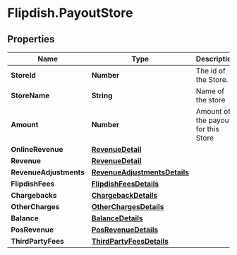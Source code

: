 # Flipdish.PayoutStore

## Properties

Name | Type | Description | Notes
------------ | ------------- | ------------- | -------------
**StoreId** | **Number** | The id of the Store. | [optional] 
**StoreName** | **String** | Name of the store | [optional] 
**Amount** | **Number** | Amount of the payout for this Store | [optional] 
**OnlineRevenue** | [**RevenueDetail**](RevenueDetail.md) |  | [optional] 
**Revenue** | [**RevenueDetail**](RevenueDetail.md) |  | [optional] 
**RevenueAdjustments** | [**RevenueAdjustmentsDetails**](RevenueAdjustmentsDetails.md) |  | [optional] 
**FlipdishFees** | [**FlipdishFeesDetails**](FlipdishFeesDetails.md) |  | [optional] 
**Chargebacks** | [**ChargebackDetails**](ChargebackDetails.md) |  | [optional] 
**OtherCharges** | [**OtherChargesDetails**](OtherChargesDetails.md) |  | [optional] 
**Balance** | [**BalanceDetails**](BalanceDetails.md) |  | [optional] 
**PosRevenue** | [**PosRevenueDetails**](PosRevenueDetails.md) |  | [optional] 
**ThirdPartyFees** | [**ThirdPartyFeesDetails**](ThirdPartyFeesDetails.md) |  | [optional] 


